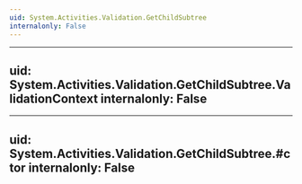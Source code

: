 ```yaml
---
uid: System.Activities.Validation.GetChildSubtree
internalonly: False
---
```


---
uid: System.Activities.Validation.GetChildSubtree.ValidationContext
internalonly: False
---

---
uid: System.Activities.Validation.GetChildSubtree.#ctor
internalonly: False
---
